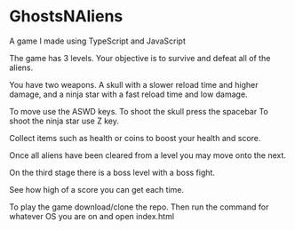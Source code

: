# GhostsNAliens
A game I made using TypeScript and JavaScript

The game has 3 levels. Your objective is to survive and defeat all of the aliens.

You have two weapons. A skull with a slower reload time and higher damage, 
and a ninja star with a fast reload time and low damage.

To move use the ASWD keys. To shoot the skull press the spacebar
To shoot the ninja star use Z key.

Collect items such as health or coins to boost your health and score.

Once all aliens have been cleared from a level you may move onto the next.

On the third stage there is a boss level with a boss fight.

See how high of a score you can get each time.

To play the game download/clone the repo. 
Then run the command for whatever OS you are on and open index.html
